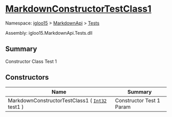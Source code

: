 # [MarkdownConstructorTestClass1](./MarkdownConstructorTestClass1.md)

Namespace: [igloo15]() > [MarkdownApi]() > [Tests](./README.md)

Assembly: igloo15.MarkdownApi.Tests.dll

## Summary
Constructor Class Test 1

## Constructors

| Name | Summary | 
| --- | --- | 
| MarkdownConstructorTestClass1 ( [`Int32`](https://docs.microsoft.com/en-us/dotnet/api/System.Int32) test1 ) | Constructor Test 1 Param | 


